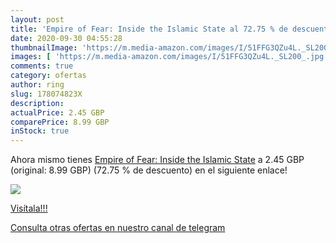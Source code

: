 ```yaml
---
layout: post
title: 'Empire of Fear: Inside the Islamic State al 72.75 % de descuento'
date: 2020-09-30 04:55:28
thumbnailImage: 'https://m.media-amazon.com/images/I/51FFG3QZu4L._SL200_.jpg'
images: [ 'https://m.media-amazon.com/images/I/51FFG3QZu4L._SL200_.jpg' ]
comments: true
category: ofertas
author: ring
slug: 178074823X
description:
actualPrice: 2.45 GBP
comparePrice: 8.99 GBP
inStock: true
---
```


Ahora mismo tienes [Empire of Fear: Inside the Islamic State](https://www.amazon.co.uk/dp/178074823X/?tag=redken01-21) a 2.45 GBP (original: 8.99 GBP) (72.75 %  de descuento) en el siguiente enlace!

[![](https://m.media-amazon.com/images/I/51FFG3QZu4L._SL200_.jpg)](https://www.amazon.co.uk/dp/178074823X/?tag=redken01-21)

[Visítala!!!](https://www.amazon.co.uk/dp/178074823X/?tag=redken01-21)

[Consulta otras ofertas en nuestro canal de telegram](https://t.me/s/ofertas25)
